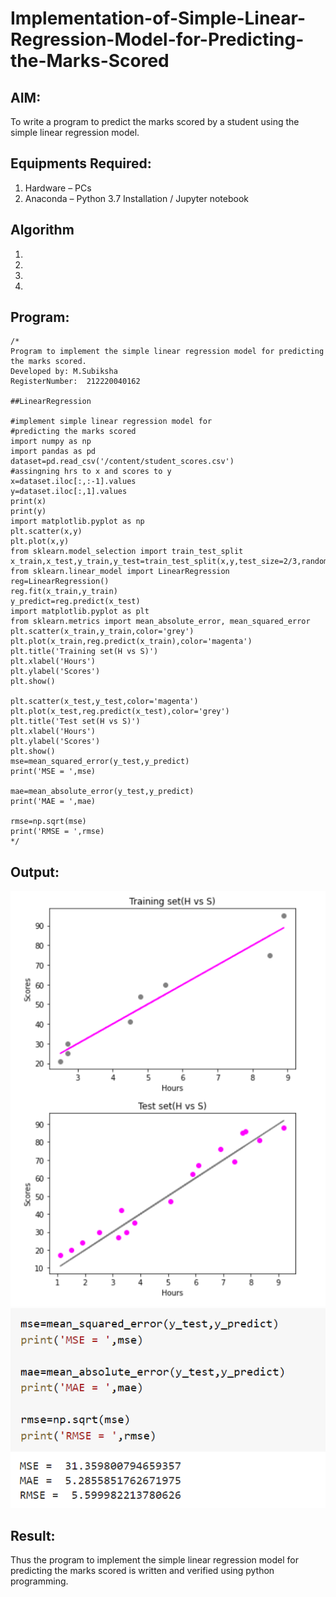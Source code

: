 # Implementation-of-Simple-Linear-Regression-Model-for-Predicting-the-Marks-Scored

## AIM:
To write a program to predict the marks scored by a student using the simple linear regression model.

## Equipments Required:
1. Hardware – PCs
2. Anaconda – Python 3.7 Installation / Jupyter notebook

## Algorithm
1. 
2. 
3. 
4. 

## Program:
```
/*
Program to implement the simple linear regression model for predicting the marks scored.
Developed by: M.Subiksha
RegisterNumber:  212220040162

##LinearRegression

#implement simple linear regression model for
#predicting the marks scored
import numpy as np
import pandas as pd
dataset=pd.read_csv('/content/student_scores.csv')
#assingning hrs to x and scores to y
x=dataset.iloc[:,:-1].values
y=dataset.iloc[:,1].values
print(x)
print(y)
import matplotlib.pyplot as np
plt.scatter(x,y)
plt.plot(x,y)
from sklearn.model_selection import train_test_split
x_train,x_test,y_train,y_test=train_test_split(x,y,test_size=2/3,random_state=0)
from sklearn.linear_model import LinearRegression
reg=LinearRegression()
reg.fit(x_train,y_train)
y_predict=reg.predict(x_test)
import matplotlib.pyplot as plt
from sklearn.metrics import mean_absolute_error, mean_squared_error 
plt.scatter(x_train,y_train,color='grey')
plt.plot(x_train,reg.predict(x_train),color='magenta')
plt.title('Training set(H vs S)')
plt.xlabel('Hours')
plt.ylabel('Scores')
plt.show()

plt.scatter(x_test,y_test,color='magenta')
plt.plot(x_test,reg.predict(x_test),color='grey')
plt.title('Test set(H vs S)')
plt.xlabel('Hours')
plt.ylabel('Scores')
plt.show()
mse=mean_squared_error(y_test,y_predict)
print('MSE = ',mse)

mae=mean_absolute_error(y_test,y_predict)
print('MAE = ',mae)

rmse=np.sqrt(mse)
print('RMSE = ',rmse)
*/
```

## Output:
![simple linear regression model for predicting the marks scored](testtrain.png)
![mse,mae,rmse](calc.png)

## Result:
Thus the program to implement the simple linear regression model for predicting the marks scored is written and verified using python programming.
